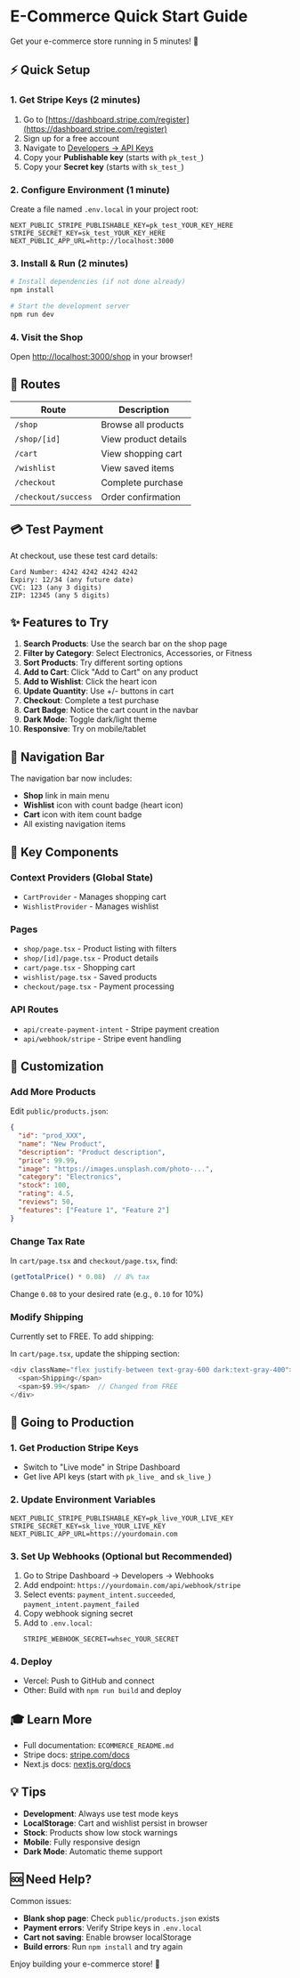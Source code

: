 # E-Commerce Quick Start Guide

Get your e-commerce store running in 5 minutes! 🚀

## ⚡ Quick Setup

### 1. Get Stripe Keys (2 minutes)

1. Go to [https://dashboard.stripe.com/register](https://dashboard.stripe.com/register)
2. Sign up for a free account
3. Navigate to [Developers → API Keys](https://dashboard.stripe.com/test/apikeys)
4. Copy your **Publishable key** (starts with `pk_test_`)
5. Copy your **Secret key** (starts with `sk_test_`)

### 2. Configure Environment (1 minute)

Create a file named `.env.local` in your project root:

```env
NEXT_PUBLIC_STRIPE_PUBLISHABLE_KEY=pk_test_YOUR_KEY_HERE
STRIPE_SECRET_KEY=sk_test_YOUR_KEY_HERE
NEXT_PUBLIC_APP_URL=http://localhost:3000
```

### 3. Install & Run (2 minutes)

```bash
# Install dependencies (if not done already)
npm install

# Start the development server
npm run dev
```

### 4. Visit the Shop

Open [http://localhost:3000/shop](http://localhost:3000/shop) in your browser!

## 🎯 Routes

| Route | Description |
|-------|-------------|
| `/shop` | Browse all products |
| `/shop/[id]` | View product details |
| `/cart` | View shopping cart |
| `/wishlist` | View saved items |
| `/checkout` | Complete purchase |
| `/checkout/success` | Order confirmation |

## 💳 Test Payment

At checkout, use these test card details:

```
Card Number: 4242 4242 4242 4242
Expiry: 12/34 (any future date)
CVC: 123 (any 3 digits)
ZIP: 12345 (any 5 digits)
```

## ✨ Features to Try

1. **Search Products**: Use the search bar on the shop page
2. **Filter by Category**: Select Electronics, Accessories, or Fitness
3. **Sort Products**: Try different sorting options
4. **Add to Cart**: Click "Add to Cart" on any product
5. **Add to Wishlist**: Click the heart icon
6. **Update Quantity**: Use +/- buttons in cart
7. **Checkout**: Complete a test purchase
8. **Cart Badge**: Notice the cart count in the navbar
9. **Dark Mode**: Toggle dark/light theme
10. **Responsive**: Try on mobile/tablet

## 📱 Navigation Bar

The navigation bar now includes:
- **Shop** link in main menu
- **Wishlist** icon with count badge (heart icon)
- **Cart** icon with item count badge
- All existing navigation items

## 🎨 Key Components

### Context Providers (Global State)
- `CartProvider` - Manages shopping cart
- `WishlistProvider` - Manages wishlist

### Pages
- `shop/page.tsx` - Product listing with filters
- `shop/[id]/page.tsx` - Product details
- `cart/page.tsx` - Shopping cart
- `wishlist/page.tsx` - Saved products
- `checkout/page.tsx` - Payment processing

### API Routes
- `api/create-payment-intent` - Stripe payment creation
- `api/webhook/stripe` - Stripe event handling

## 🔧 Customization

### Add More Products

Edit `public/products.json`:

```json
{
  "id": "prod_XXX",
  "name": "New Product",
  "description": "Product description",
  "price": 99.99,
  "image": "https://images.unsplash.com/photo-...",
  "category": "Electronics",
  "stock": 100,
  "rating": 4.5,
  "reviews": 50,
  "features": ["Feature 1", "Feature 2"]
}
```

### Change Tax Rate

In `cart/page.tsx` and `checkout/page.tsx`, find:
```typescript
(getTotalPrice() * 0.08)  // 8% tax
```

Change `0.08` to your desired rate (e.g., `0.10` for 10%)

### Modify Shipping

Currently set to FREE. To add shipping:

In `cart/page.tsx`, update the shipping section:
```typescript
<div className="flex justify-between text-gray-600 dark:text-gray-400">
  <span>Shipping</span>
  <span>$9.99</span>  // Changed from FREE
</div>
```

## 🚀 Going to Production

### 1. Get Production Stripe Keys
- Switch to "Live mode" in Stripe Dashboard
- Get live API keys (start with `pk_live_` and `sk_live_`)

### 2. Update Environment Variables
```env
NEXT_PUBLIC_STRIPE_PUBLISHABLE_KEY=pk_live_YOUR_LIVE_KEY
STRIPE_SECRET_KEY=sk_live_YOUR_LIVE_KEY
NEXT_PUBLIC_APP_URL=https://yourdomain.com
```

### 3. Set Up Webhooks (Optional but Recommended)
1. Go to Stripe Dashboard → Developers → Webhooks
2. Add endpoint: `https://yourdomain.com/api/webhook/stripe`
3. Select events: `payment_intent.succeeded`, `payment_intent.payment_failed`
4. Copy webhook signing secret
5. Add to `.env.local`:
   ```env
   STRIPE_WEBHOOK_SECRET=whsec_YOUR_SECRET
   ```

### 4. Deploy
- Vercel: Push to GitHub and connect
- Other: Build with `npm run build` and deploy

## 🎓 Learn More

- Full documentation: `ECOMMERCE_README.md`
- Stripe docs: [stripe.com/docs](https://stripe.com/docs)
- Next.js docs: [nextjs.org/docs](https://nextjs.org/docs)

## 💡 Tips

- **Development**: Always use test mode keys
- **LocalStorage**: Cart and wishlist persist in browser
- **Stock**: Products show low stock warnings
- **Mobile**: Fully responsive design
- **Dark Mode**: Automatic theme support

## 🆘 Need Help?

Common issues:
- **Blank shop page**: Check `public/products.json` exists
- **Payment errors**: Verify Stripe keys in `.env.local`
- **Cart not saving**: Enable browser localStorage
- **Build errors**: Run `npm install` and try again

Enjoy building your e-commerce store! 🎉

